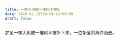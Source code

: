 ```yaml
---
title: 一棵大树或一堆树木被斩
date: 2020-02-15T20:54:12+08:00
draft: false
---
```


梦见一棵大树或一堆树木被斩下来，一位挚爱将离你而去。<br>
